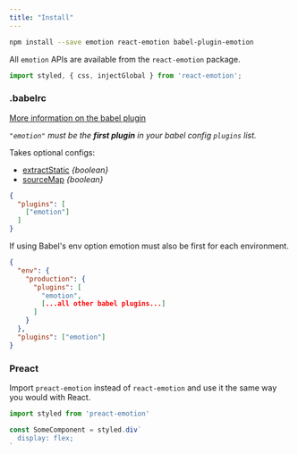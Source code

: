 ```yaml
---
title: "Install"
---
```

```bash
npm install --save emotion react-emotion babel-plugin-emotion
```

All `emotion` APIs are available from the `react-emotion` package.

```javascript
import styled, { css, injectGlobal } from 'react-emotion';
```

### .babelrc

[More information on the babel plugin](babel.md)

_`"emotion"` must be the **first plugin** in your babel config `plugins` list._

Takes optional configs:
- [extractStatic](babel.md#Static-Extraction) _{boolean}_
- [sourceMap](babel.md#Static-Extraction) _{boolean}_
```json
{
  "plugins": [
    ["emotion"]
  ]
}
```
If using Babel's env option emotion must also be first for each environment.
  ```json
  {
    "env": {
      "production": {
        "plugins": [
          "emotion", 
          [...all other babel plugins...]
        ]
      }
    },
    "plugins": ["emotion"]
  }
  ```
###  Preact

Import `preact-emotion` instead of `react-emotion` and use it the same way you would with React.

```jsx
import styled from 'preact-emotion'

const SomeComponent = styled.div`
  display: flex;
`
```

